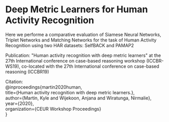 # Deep Metric Learners for Human Activity Recognition
Here we performe a comparative evaluation of Siamese Neural Networks, Triplet Networks and Matching Networks for the task of Human Activity Recognition using two HAR datasets: SelfBACK and PAMAP2

Publication: "Human activity recognition with deep metric learners" at the 27th International conference on case-based reasoning workshop (ICCBR-WS19), co-located with the 27th International conference on case-based reasoning (ICCBR19)

Citation: 
<br/>   @inproceedings{martin2020human,
<br/>   title={Human activity recognition with deep metric learners.},
<br/>   author={Martin, Kyle and Wijekoon, Anjana and Wiratunga, Nirmalie},
<br/>   year={2020},
<br/>   organization={CEUR Workshop Proceedings}
<br/>   }

